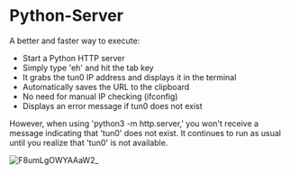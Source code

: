 # Python-Server
A better and faster way to execute:

- Start a Python HTTP server
- Simply type 'eh' and hit the tab key
- It grabs the tun0 IP address and displays it in the terminal
- Automatically saves the URL to the clipboard
- No need for manual IP checking (ifconfig)
- Displays an error message if tun0 does not exist

However, when using 'python3 -m http.server,' you won't receive a message indicating that 'tun0' does not exist. 
It continues to run as usual until you realize that 'tun0' is not available.

![F8umLgOWYAAaW2_](https://github.com/behindd/Python-Server/assets/76596012/c632d553-3f83-4c78-acfd-f1634a988c9b)
